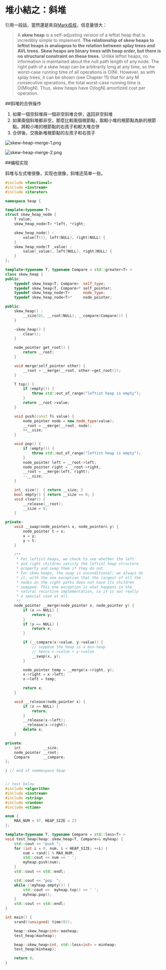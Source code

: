 堆小結之：斜堆
====
引用一段話，當然還是來自[Mark叔叔](http://users.cis.fiu.edu/~weiss/)，信息量很大：

> A **skew heap** is a self-adjusting version of a leftist heap that is incredibly simple to implement. **The relationship of skew heaps to leftist heaps is analogous to the relation between splay trees and AVL trees.** **Skew heaps are binary trees with heap order, but there is no structural constraint on these trees.** Unlike leftist heaps, no information is maintained about the null path length of any node. The right path of a skew heap can be arbitrarily long at any time, so the worst-case running time of all operations is O(N). However, as with splay trees, it can be shown (see Chapter 11) that for any M consecutive operations, the total worst-case running time is O(MlogN). Thus, skew heaps have O(logN) amortized cost per operation.

##斜堆的合併操作

1. 如果一個空斜堆與一個非空斜堆合併，返回非空斜堆
2. 如果兩個斜堆都非空，那麼比較兩個根節點，取較小堆的根節點為新的根節點。將較小堆的根節點的右孩子和較大堆合併
3. 合併後，交換新堆根節點的左孩子和右孩子

![skew-heap-merge-1.png](https://github.com/g7tianyi/my-acm-solutions/blob/master/images/skew-heap-1.png)

![skew-heap-merge-2.png](https://github.com/g7tianyi/my-acm-solutions/blob/master/images/skew-heap-2.png)

##编程实现

斜堆与左式堆很像，实现也很像，斜堆还简单一些。

```C++
#include <functional>
#include <iostream>
#include <iterator>

namespace heap {

template<typename T>
struct skew_heap_node {
    T value;
    skew_heap_node<T> *left, *right;

    skew_heap_node() :
        value(T()), left(NULL), right(NULL) {
    }
    skew_heap_node(T _value) :
        value(_value), left(NULL), right(NULL) {
    }
};

template<typename T, typename Compare = std::greater<T> >
class skew_heap {
public:
    typedef skew_heap<T, Compare>  self_type;
    typedef skew_heap<T, Compare>* self_pointer;
    typedef skew_heap_node<T>      node_type;
    typedef skew_heap_node<T>*     node_pointer;

public:
    skew_heap() :
        __size(0), __root(NULL), __compare(Compare()) {
    }

    ~skew_heap() {
        clear();
    }

    node_pointer get_root() {
        return __root;
    }

    void merge(self_pointer other) {
        __root = __merge(__root, other->get_root());
    }

    T top() {
        if (empty()) {
            throw std::out_of_range("leftist heap is empty");
        }
        return __root->value;
    }

    void push(const T& value) {
        node_pointer node = new node_type(value);
        __root = __merge(__root, node);
        ++__size;
    }

    void pop() {
        if (empty()) {
            throw std::out_of_range("leftist heap is empty");
        }
        node_pointer left = __root->left;
        node_pointer right = __root->right;
        __root = __merge(left, right);
        --__size;
    }

    int  size()  { return __size; }
    bool empty() { return __size == 0; }
    void clear() {
        __release(__root);
        __size = 0;
    }

private:
    void __swap(node_pointer& x, node_pointer& y) {
        node_pointer t = x;
        x = y;
        y = t;
    }
	
	/**
	 * For leftist heaps, we check to see whether the left
	 * and right children satisfy the leftist heap structure
	 * property and swap them if they do not.
	 * For skew heaps, the swap is unconditional; we always do
	 * it, with the one exception that the largest of all the
	 * nodes on the right paths does not have its children 
	 * swapped. This one exception is what happens in the
	 * natural recursive implementation, so it is not really
	 * a special case at all.
	 */
    node_pointer __merge(node_pointer x, node_pointer y) {
        if (x == NULL) {
            return y;
        }
        if (y == NULL) {
            return x;
        }

        if (__compare(x->value, y->value)) {
            // suppose the heap is a min-heap
            // hence x->value > y->value
            __swap(x, y);
        }

        node_pointer temp = __merge(x->right, y);
        x->right = x->left;
        x->left = temp;

        return x;
    }

    void __release(node_pointer x) {
        if (x == NULL) {
            return;
        }
        __release(x->left);
        __release(x->right);
        delete x;
    }

private:
    int          __size;
    node_pointer __root;
    Compare      __compare;
};

} // end of nammespace heap


// test below
#include <algorithm>
#include <iostream>
#include <string>
#include <random>
#include <ctime>

enum {
    MAX_NUM = 97, HEAP_SIZE = 23
};

template<typename T, typename Compare = std::less<T> >
void test_heap(heap::skew_heap<T, Compare>& myheap) {
    std::cout << "push ";
    for (int i = 0, num; i < HEAP_SIZE; ++i) {
        num = rand() % MAX_NUM;
        std::cout << num << ' ';
        myheap.push(num);
    }
    std::cout << std::endl;

    std::cout << "pop  ";
    while (!myheap.empty()) {
        std::cout <<  myheap.top() << ' ';
        myheap.pop();
    }
    std::cout << std::endl;
}

int main() {
    srand((unsigned) time(0));

    heap::skew_heap<int> maxheap;
    test_heap(maxheap);

    heap::skew_heap<int, std::less<int> > minheap;
    test_heap(minheap);

    return 0;
}
```
